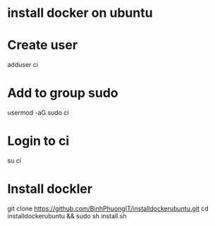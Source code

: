 # install docker on ubuntu

# Create user
adduser ci

# Add to group sudo
usermod -aG sudo ci

# Login to ci
su ci

# Install dockler
git clone https://github.com/BinhPhuongIT/installdockerubuntu.git
cd installdockerubuntu && sudo sh install.sh
